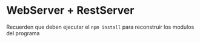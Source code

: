 # WebServer + RestServer

Recuerden que deben ejecutar el ```npm install``` para reconstruir los modulos del programa
